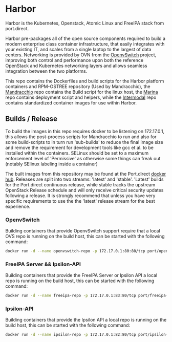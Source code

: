 # Harbor

Harbor is the Kubernetes, Openstack, Atomic Linux and FreeIPA stack from port.direct.

Harbor pre-packages all of the open source components required to build a modern enterprise class container infrastructure, that easily integrates with your existing IT, and scales from a single laptop to the largest of data centers. Networking is provided by OVN from the [OpenvSwitch](https://github.com/openvswitch/ovs) project, improving both control and performance upon both the reference OpenStack and Kubernetes networking layers and allows seamless integration between the two platforms.

This repo contains the Dockerfiles and build scripts for the Harbor platform containers and RPM-OSTREE repository (Used by Mandracchio), the [Mandracchio](https://github.com/portdirect/mandracchio) repo contains the Build script for the linux host, the [Marina](https://github.com/portdirect/marina) repo contains deployment script and helpers, while the [Intermodal](https://github.com/portdirect/intermodal) repo contains standardized container images for use within Harbor.


## Builds / Release

To build the images in this repo requires docker to be listening on 172.17.0.1, this allows the post-process scripts for Mandracchio to run and also for some build-scripts to in turn run 'sub-builds' to reduce the final image size and remove the requirement for development tools like gcc et al. to be installed within the containers. SELinux should be set to a maximum enforcement level of 'Permissive' as otherwise some things can freak out (notably SElinux labeling inside a container)

The built images from this repository may be found at the Port.direct [docker hub](https://hub.docker.com/u/port/). Releases are split into two streams: 'latest' and 'stable'. 'Latest' builds for the Port.direct continuous release, while stable tracks the upstream OpenStack Release schedule and will only receive critical security updates following a release. It is strongly recommend that unless you have very specific requirements to use the the 'latest' release stream for the best experience.


### OpenvSwitch

Building containers that provide OpenvSwitch support require that a local OVS repo is running on the build host, this can be started with the following command:

```bash
docker run -d --name openvswitch-repo -p 172.17.0.1:80:80/tcp port/openvswitch-rpm:latest
```


### FreeIPA Server && Ipsilon-API

Building containers that provide the FreeIPA Server or Ipsilon API a local repo is running on the build host, this can be started with the following command:

```bash
docker run -d --name freeipa-repo -p 172.17.0.1:83:80/tcp port/freeipa-rpm:latest
```


### Ipsilon-API

Building containers that provide the Ipsilon API a local repo is running on the build host, this can be started with the following command:

```bash
docker run -d --name ipsilon-repo -p 172.17.0.1:82:80/tcp port/ipsilon-rpm:latest
```
